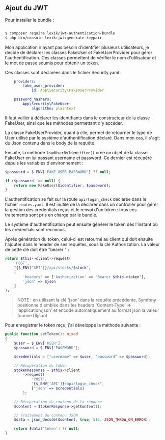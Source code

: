## Ajout du JWT

Pour installer le bundle :

```bash

$ composer require lexik/jwt-authentication-bundle
$ php bin/console lexik:jwt:generate-keypair

```

Mon application n'ayant pas besoin d'identifier plusieurs utilisateurs,
je décide de déclarer les classes FakeUser et FakeUserProvider pour gérer l'authentification.
Ces classes permettent de vérifier le nom d'utilisateur et le mot de passe soumis pour obtenir un token.

Ces classes sont déclarées dans le fichier Security.yaml :

```yaml
    providers:
        fake_user_provider:
            id: App\Security\FakeUserProvider

    password_hashers:
        App\Security\FakeUser:
            algorithm: plaintext
```

Il faut veiller à déclarer les identifiants dans le constructeur de la classe FakeUser,
ainsi que les méthodes permettant d'y accéder.

La classe FakeUserProvider, quant à elle,
permet de retourner le type de User utilisé par le système d'authentification déclaré.
Dans mon cas, il s'agit du Json contenu dans le body de la requête.

Ensuite, la méthode `loadUserByIdentifier()` crée un objet de la classe FakeUser en lui passant username et password.
Ce dernier est récupéré depuis les variables d'environnement :

```php
$password = $_ENV['FAKE_USER_PASSWORD'] ?? null;

if ($password !== null) {
    return new FakeUser($identifier, $password);
}
```

L'authentification se fait sur la route `api/login_check` déclarée dans le fichier `routes.yaml`.
Il est inutile de la déclarer dans un controller pour gérer la gestion des credentials reçus et le renvoi d'un token :
tous ces traitements sont pris en charge par le bundle.

Le système d'authentification peut ensuite générer le token dès l'instant où les credentials sont reconnus.

Après génération du token, celui-ci est retourné au client qui doit ensuite l'ajouter dans le header de ses requêtes,
sous la clé Authorization. La valeur de cette clé doit être "bearer <token>" :

```php
return $this->client->request(
    'POST',
    "{$_ENV['API']}/api/stocks/$stock",
    [
        'headers' => ['Authorization' => "Bearer $this->token"],
        'json' => $json
    ]
);
```

>NOTE : en utilisant la clé 'json' dans la requête précédente,
> Symfony positionne d'emblée dans les headers 'Content-Type' => 'application/json'
> et encode automatiquement au format json la valeur fournie ($json)

Pour enregistrer le token reçu, j'ai développé la méthode suivante :

```php
public function setToken(): mixed
{
    $user = $_ENV['USER'];
    $password = $_ENV['PASSWORD'];

    $credentials = ["username" => $user, "password" => $password];

    // Récupération du token
    $tokenResponse = $this->client
        ->request(
            'POST',
            "{$_ENV['API']}/api/login_check",
            ['json' => $credentials]
        );

    // Récupération du contenu de la réponse
    $content = $tokenResponse->getContent();

    // Traitement du contenu JSON
    $data = json_decode($content, true, 512, JSON_THROW_ON_ERROR);

    return $data['token'] ?? null;
}
```